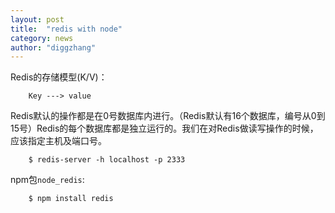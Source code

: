 ```yaml
---
layout: post
title:  "redis with node"
category: news
author: "diggzhang"
---
```


Redis的存储模型(K/V)：

```
    Key ---> value
```

Redis默认的操作都是在0号数据库内进行。（Redis默认有16个数据库，编号从0到15号）Redis的每个数据库都是独立运行的。我们在对Redis做读写操作的时候，应该指定主机及端口号。

```
    $ redis-server -h localhost -p 2333
```

npm包`node_redis`:

```
    $ npm install redis
```
